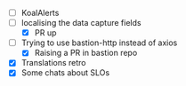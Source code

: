 * [ ] KoalAlerts
* [ ] localising the data capture fields
  * [x] PR up
* [ ] Trying to use bastion-http instead of axios
  * [x] Raising a PR in bastion repo
* [x] Translations retro
* [x] Some chats about SLOs

